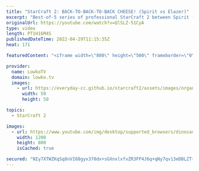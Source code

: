 ```yaml
---
title: "StarCraft 2: BACK-TO-BACK-TO-BACK CHEESE! (Spirit vs Elazer)"
excerpt: "Best-of-5 series of professional StarCraft 2 between Spirit (Terran) and Elazer (Zerg). Spirit starts this series off with some aggressive build orders as he builds his first few Barracks on the other side of the map.  Support my work on Patreon: https://www.patreon.com/lowkotv Become a YouTube member:"
originalUrl: https://youtube.com/watch?v=QlSLZ-51CyA
type: video
length: PT1H16M4S
publishedDateTime: 2022-04-29T11:15:35Z
heat: 171

featuredContent: "<iframe width=\"800\" height=\"500\" frameborder=\"0\" src=\"https://www.youtube.com/embed/QlSLZ-51CyA\" allow=\"accelerometer; autoplay; encrypted-media; gyroscope; picture-in-picture\" allowfullscreen></iframe>"

provider:
  name: LowkoTV
  domain: lowko.tv
  images:
    - url: https://everyday-cc.github.io/starcraft2/assets/images/organizations/lowko.tv-50x50.jpg
      width: 50
      height: 50

topics:
  - StarCraft 2

images:
  - url: https://www.youtube.com/img/desktop/supported_browsers/dinosaur.png
    width: 1200
    height: 800
    isCached: true

secured: "NIy7XTWZKqSq8nVI68gyx370dx+sGXnxlxfvZR3FP4J6q+qNy7qv13eDBLZT+/KVhOvS3dLPHeudReyjsaaJ9I82L1hbwZfYYP9fsLzZdHRUqUmz80sDs3C/czmqCVTc+5zViGUbJ1zj1NaCQZxvE5h1ztceN7+FQ63mbo798lhZBK+wJyXIE5vWTTi/CD2hmUjchZhTHx9x2p1oyVRYV+y5hxMnqpn7FkZJaqZILevNPq/NHtsu7qyNGloiP+Q9vZL+XuCltXapElgDh80x0yeq8khKhIBEBy07yTSxnH3M7EC1CYab8gTTNypFA8xFBZmb2w8sfGBNDb8Wt0PSbJlMdFVUBRct1WchKgoKzbChgCgkJPjrK5wQAfHA2UZ1vGbMg3Im/Ul7aVaBIUP+JcDb1VN1SnC9eseVdctCPrMAy5u0SJQiTbUrwn0tw9cy;nOsJP9NmTbdKAquZKSC0DQ=="
---
```


